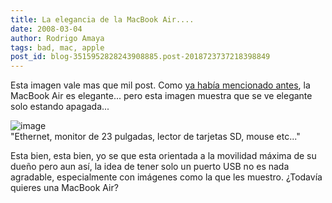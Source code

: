 ```yaml
---
title: La elegancia de la MacBook Air....
date: 2008-03-04
author: Rodrigo Amaya
tags: bad, mac, apple
post_id: blog-3515952828243908885.post-2018723737218398849
---
```


Esta imagen vale mas que mil post. Como [ya había mencionado antes](https://srbyte.blogspot.com/2008/01/macbook-air-he-perdido-la-fascinacion.html), la MacBook Air es elegante... pero esta imagen muestra que se ve elegante solo estando apagada...

![image](https://bp1.blogger.com/_ayvorITawE4/R82ubYmBXVI/AAAAAAAAAlY/d7Goijd-2qA/s400/DSC_0234.jpg)    
"Ethernet, monitor de 23
pulgadas, lector de tarjetas SD, mouse etc..."

Esta bien, esta bien, yo se que esta orientada a la movilidad máxima de su dueño pero aun así, la idea de tener solo un puerto USB no es nada agradable, especialmente con imágenes como la que les muestro. ¿Todavía quieres una MacBook Air?